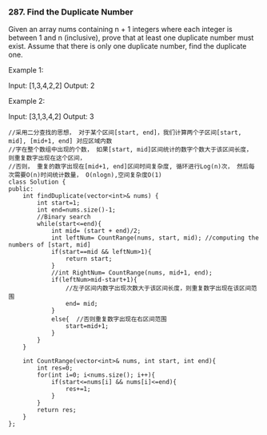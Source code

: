 ### 287. Find the Duplicate Number
Given an array nums containing n + 1 integers where each integer is between 1 and n (inclusive), prove that at least one duplicate number must exist. Assume that there is only one duplicate number, find the duplicate one.

Example 1:

Input: [1,3,4,2,2]
Output: 2

Example 2:

Input: [3,1,3,4,2]
Output: 3

```
//采用二分查找的思想， 对于某个区间[start, end]，我们计算两个子区间[start, mid], [mid+1, end] 对应区域内数
//字在整个数组中出现的个数， 如果[start, mid]区间统计的数字个数大于该区间长度， 则重复数字出现在这个区间， 
//否则， 重复的数字出现在[mid+1, end]区间时间复杂度, 循环进行Log(n)次， 然后每次需要O(n)时间统计数量， O(nlogn),空间复杂度O(1)
class Solution {
public:
    int findDuplicate(vector<int>& nums) {
        int start=1;
        int end=nums.size()-1;
        //Binary search
        while(start<=end){
            int mid= (start + end)/2;
            int leftNum= CountRange(nums, start, mid); //computing the numbers of [start, mid]
            if(start==mid && leftNum>1){
                return start;
            }
            //int RightNum= CountRange(nums, mid+1, end);
            if(leftNum>mid-start+1){
                //左子区间内数字出现次数大于该区间长度，则重复数字出现在该区间范围
                end= mid;
            }
            else{  //否则重复数字出现在右区间范围
                start=mid+1;           
            }
        }
    }
    
    int CountRange(vector<int>& nums, int start, int end){
        int res=0;
        for(int i=0; i<nums.size(); i++){
            if(start<=nums[i] && nums[i]<=end){
                res+=1;
            }
        }
        return res;
    }
};
```
